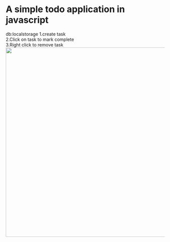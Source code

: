# A simple todo application in javascript
db:localstorage
1.create task <br>
2.Click on task to mark complete <br>
3.Right click to remove task <br>
<img src="/images/todos.png" width="600" align="center">